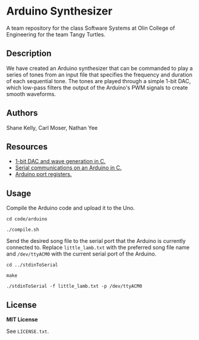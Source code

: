 # Arduino Synthesizer

A team repository for the class Software Systems at Olin College of Engineering for the team Tangy Turtles.

## Description

We have created an Arduino synthesizer that can be commanded to play a series of tones from an input file that specifies the frequency and duration of each sequential tone. The tones are played through a simple 1-bit DAC, which low-pass filters the output of the Arduino's PWM signals to create smooth waveforms.

## Authors

Shane Kelly, Carl Moser, Nathan Yee

## Resources

* [1-bit DAC and wave generation in C.](http://makezine.com/projects/make-35/advanced-arduino-sound-synthesis/)
* [Serial communications on an Arduino in C.](https://www.appelsiini.net/2011/simple-usart-with-avr-libc)
* [Arduino port registers.](https://www.arduino.cc/en/Reference/PortManipulation)

## Usage

Compile the Arduino code and upload it to the Uno.

`cd code/arduino`

`./compile.sh`

Send the desired song file to the serial port that the Arduino is currently connected to. Replace `little_lamb.txt` with the preferred song file name and `/dev/ttyACM0` with the current serial port of the Arduino.

`cd ../stdinToSerial`

`make`

`./stdinToSerial -f little_lamb.txt -p /dev/ttyACM0`

## License

**MIT License**

See `LICENSE.txt`.
